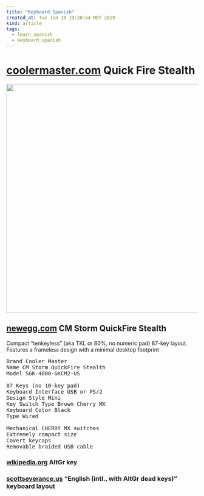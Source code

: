 ```yaml
---
title: "Keyboard Spanish"
created_at: Tue Jun 18 19:20:54 MDT 2019
kind: article
tags:
  - learn_spanish
  - keyboard_spanish
---
```


<h1>
  <a href="https://www.coolermaster.com/us/en-us/catalog/peripheral/keyboards/quick-fire-stealth/" target="_blank">coolermaster.com</a>
  Quick Fire Stealth
</h1>

<img src="/assets/images/quickfire-stealth-keyboard-01.png" width="600px">

<h2>
  <a href="https://www.newegg.com/cooler-master-cm-storm-quickfire-stealth-sgk-4000-gkcm2-us-usb-or-ps-2-wired/p/N82E16823129014" target="_blank">newegg.com</a>
  CM Storm QuickFire Stealth
</h2>

Compact “tenkeyless” (aka TKL or 80%, no numeric pad) 87-key
layout. Features a frameless design with a minimal desktop footprint

<pre>
Brand Cooler Master
Name CM Storm QuickFire Stealth
Model SGK-4000-GKCM2-US

87 Keys (no 10-key pad)
Keyboard Interface USB or PS/2
Design Style Mini
Key Switch Type Brown Cherry MX
Keyboard Color Black
Type Wired

Mechanical CHERRY MX switches
Extremely compact size
Covert keycaps
Removable braided USB cable
</pre>

<h3>
<a href="https://en.wikipedia.org/wiki/AltGr_key" target="_blank">wikipedia.org</a>
AltGr key
</h3>

<h3>
  <a href="https://www.scottseverance.us/html/keyboard/win_intl_altgr/" target="_blank">scottseverance.us</a>
  “English (intl., with AltGr dead keys)” keyboard layout
</h3>

<!--
html boilerplate fragments
<a href="" target="_blank"></a>
<a name=""></a>
<img src="" width="400px">
<ul>
  <li></li>
  <li><a href="" target="_blank"></a></li>
</ul>
<pre>
</pre>
<p style="margin-bottom: 2em;"></p>
<hr style="border: 0; height: 3px; background: #333; background-image: linear-gradient(to right, #ccc, #333, #ccc);">
<pre><code>
</code></pre>
<math xmlns='http://www.w3.org/1998/Math/MathML' display='block'>
</math>
:-->
